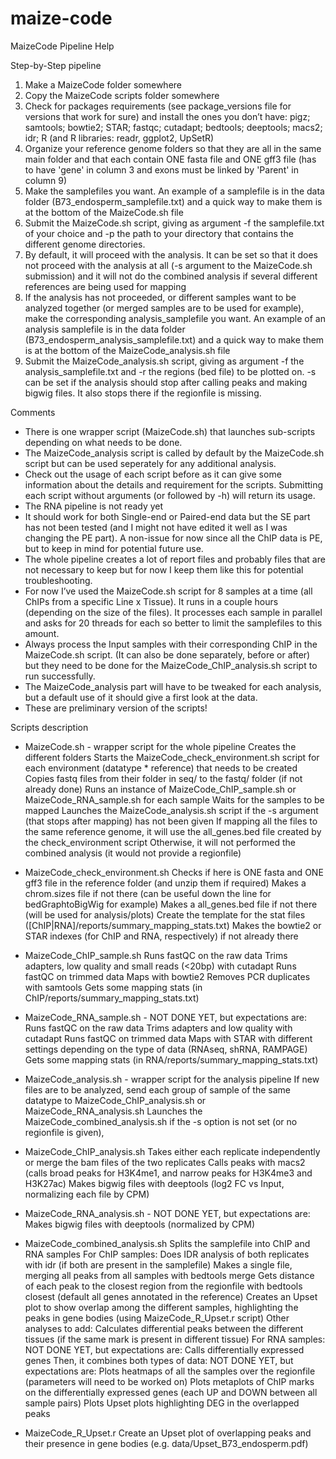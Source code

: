 # maize-code

MaizeCode Pipeline Help


Step-by-Step pipeline

1) Make a MaizeCode folder somewhere
2) Copy the MaizeCode scripts folder somewhere
3) Check for packages requirements (see package_versions file for versions that work for sure) and install the ones you don’t have:
pigz; samtools; bowtie2; STAR; fastqc; cutadapt; bedtools; deeptools; macs2; idr; R (and R libraries: readr, ggplot2, UpSetR)
4) Organize your reference genome folders so that they are all in the same main folder and that each contain ONE fasta file and ONE gff3 file (has to have 'gene' in column 3 and exons must be linked by 'Parent' in column 9)
5) Make the samplefiles you want. An example of a samplefile is in the data folder (B73_endosperm_samplefile.txt) and a quick way to make them is at the bottom of the MaizeCode.sh file
6) Submit the MaizeCode.sh script, giving as argument -f the samplefile.txt of your choice and -p the path to your directory that contains the different genome directories.
7) By default, it will proceed with the analysis. It can be set so that it does not proceed with the analysis at all (-s argument to the MaizeCode.sh submission) and it will not do the combined analysis if several different references are being used for mapping
8) If the analysis has not proceeded, or different samples want to be analyzed together (or merged samples are to be used for example), make the corresponding analysis_samplefile you want. An example of an analysis samplefile is in the data folder (B73_endosperm_analysis_samplefile.txt) and a quick way to make them is at the bottom of the MaizeCode_analysis.sh file
9) Submit the MaizeCode_analysis.sh script, giving as argument -f the analysis_samplefile.txt and -r the regions (bed file) to be plotted on. -s can be set if the analysis should stop after calling peaks and making bigwig files. It also stops there if the regionfile is missing.


Comments

- There is one wrapper script (MaizeCode.sh) that launches sub-scripts depending on what needs to be done.
- The MaizeCode_analysis script is called by default by the MaizeCode.sh script but can be used seperately for any additional analysis.
- Check out the usage of each script before as it can give some information about the details and requirement for the scripts. Submitting each script without arguments (or followed by -h) will return its usage.
- The RNA pipeline is not ready yet
- It should work for both Single-end or Paired-end data but the SE part has not been tested (and I might not have edited it well as I was changing the PE part). A non-issue for now since all the ChIP data is PE, but to keep in mind for potential future use.
- The whole pipeline creates a lot of report files and probably files that are not necessary to keep but for now I keep them like this for potential troubleshooting.
- For now I’ve used the MaizeCode.sh script for 8 samples at a time (all ChIPs from a specific Line x Tissue). It runs in a couple hours (depending on the size of the files). It processes each sample in parallel and asks for 20 threads for each so better to limit the samplefiles to this amount.
- Always process the Input samples with their corresponding ChIP in the MaizeCode.sh script. (It can also be done separately, before or after) but they need to be done for the MaizeCode_ChIP_analysis.sh script to run successfully.
- The MaizeCode_analysis part will have to be tweaked for each analysis, but a default use of it should give a first look at the data.
- These are preliminary version of the scripts!


Scripts description

- MaizeCode.sh - wrapper script for the whole pipeline
Creates the different folders
Starts the MaizeCode_check_environment.sh script for each environment (datatype * reference) that needs to be created
Copies fastq files from their folder in seq/ to the fastq/ folder (if not already done)
Runs an instance of MaizeCode_ChIP_sample.sh or MaizeCode_RNA_sample.sh for each sample
Waits for the samples to be mapped
Launches the MaizeCode_analysis.sh script if the -s argument (that stops after mapping) has not been given
If mapping all the files to the same reference genome, it will use the all_genes.bed file created by the check_environment script
Otherwise, it will not performed the combined analysis (it would not provide a regionfile)

- MaizeCode_check_environment.sh
Checks if here is ONE fasta and ONE gff3 file in the reference folder (and unzip them if required)
Makes a chrom.sizes file if not there (can be useful down the line for bedGraphtoBigWig for example)
Makes a all_genes.bed file if not there (will be used for analysis/plots)
Create the template for the stat files ([ChIP|RNA]/reports/summary_mapping_stats.txt)
Makes the bowtie2 or STAR indexes (for ChIP and RNA, respectively) if not already there

- MaizeCode_ChIP_sample.sh
Runs fastQC on the raw data
Trims adapters, low quality and small reads (<20bp) with cutadapt
Runs fastQC on trimmed data
Maps with bowtie2
Removes PCR duplicates with samtools
Gets some mapping stats (in ChIP/reports/summary_mapping_stats.txt)

- MaizeCode_RNA_sample.sh - NOT DONE YET, but expectations are:
Runs fastQC on the raw data
Trims adapters and low quality with cutadapt
Runs fastQC on trimmed data
Maps with STAR with different settings depending on the type of data (RNAseq, shRNA, RAMPAGE)
Gets some mapping stats (in RNA/reports/summary_mapping_stats.txt)

- MaizeCode_analysis.sh - wrapper script for the analysis pipeline
If new files are to be analyzed, send each group of sample of the same datatype to MaizeCode_ChIP_analysis.sh or MaizeCode_RNA_analysis.sh
Launches the MaizeCode_combined_analysis.sh if the -s option is not set (or no regionfile is given), 

- MaizeCode_ChIP_analysis.sh
Takes either each replicate independently or merge the bam files of the two replicates
Calls peaks with macs2 (calls broad peaks for H3K4me1, and narrow peaks for H3K4me3 and H3K27ac)
Makes bigwig files with deeptools (log2 FC vs Input, normalizing each file by CPM) 

- MaizeCode_RNA_analysis.sh - NOT DONE YET, but expectations are:
Makes bigwig files with deeptools (normalized by CPM)

- MaizeCode_combined_analysis.sh
Splits the samplefile into ChIP and RNA samples
For ChIP samples:
Does IDR analysis of both replicates with idr (if both are present in the samplefile)
Makes a single file, merging all peaks from all samples with bedtools merge
Gets distance of each peak to the closest region from the regionfile with bedtools closest (default all genes annotated in the reference)
Creates an Upset plot to show overlap among the different samples, highlighting the peaks in gene bodies (using MaizeCode_R_Upset.r script)
Other analyses to add:
Calculates differential peaks between the different tissues (if the same mark is present in different tissue)
For RNA samples: NOT DONE YET, but expectations are:
Calls differentially expressed genes
Then, it combines both types of data: NOT DONE YET, but expectations are:
Plots heatmaps of all the samples over the regionfile (parameters will need to be worked on)
Plots metaplots of ChIP marks on the differentially expressed genes (each UP and DOWN between all sample pairs)
Plots Upset plots highlighting DEG in the overlapped peaks

- MaizeCode_R_Upset.r
Create an Upset plot of overlapping peaks and their presence in gene bodies (e.g. data/Upset_B73_endosperm.pdf)
